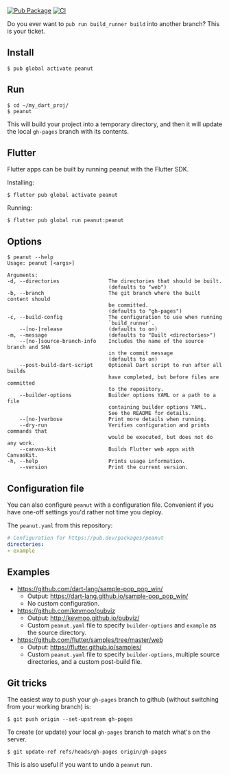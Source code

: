 [![Pub Package](https://img.shields.io/pub/v/peanut.svg)](https://pub.dev/packages/peanut)
[![CI](https://github.com/kevmoo/peanut.dart/workflows/CI/badge.svg?branch=master)](https://github.com/kevmoo/peanut.dart/actions?query=workflow%3ACI+branch%3Amaster)

Do you ever want to `pub run build_runner build` into another branch? This is
your ticket.

## Install

```
$ pub global activate peanut
```

## Run

```
$ cd ~/my_dart_proj/
$ peanut
```

This will build your project into a temporary directory, and then it will update
the local `gh-pages` branch with its contents.

## Flutter

Flutter apps can be built by running peanut with the Flutter SDK.

Installing: 

```
$ flutter pub global activate peanut
```

Running:

```
$ flutter pub global run peanut:peanut
```

## Options

```console
$ peanut --help
Usage: peanut [<args>]

Arguments:
-d, --directories                The directories that should be built.
                                 (defaults to "web")
-b, --branch                     The git branch where the built content should
                                 be committed.
                                 (defaults to "gh-pages")
-c, --build-config               The configuration to use when running
                                 `build_runner`.
    --[no-]release               (defaults to on)
-m, --message                    (defaults to "Built <directories>")
    --[no-]source-branch-info    Includes the name of the source branch and SHA
                                 in the commit message
                                 (defaults to on)
    --post-build-dart-script     Optional Dart script to run after all builds
                                 have completed, but before files are committed
                                 to the repository.
    --builder-options            Builder options YAML or a path to a file
                                 containing builder options YAML.
                                 See the README for details.
    --[no-]verbose               Print more details when running.
    --dry-run                    Verifies configuration and prints commands that
                                 would be executed, but does not do any work.
    --canvas-kit                 Builds Flutter web apps with CanvasKit.
-h, --help                       Prints usage information.
    --version                    Print the current version.
```

## Configuration file

You can also configure `peanut` with a configuration file. Convenient if you
have one-off settings you'd rather not time you deploy.

The `peanut.yaml` from this repository:

```yaml
# Configuration for https://pub.dev/packages/peanut
directories:
- example
```

## Examples

- https://github.com/dart-lang/sample-pop_pop_win/
  - Output: https://dart-lang.github.io/sample-pop_pop_win/
  - No custom configuration.
- https://github.com/kevmoo/pubviz
  - Output: http://kevmoo.github.io/pubviz/
  - Custom `peanut.yaml` file to specify `builder-options` and `example` as the
    source directory.
- https://github.com/flutter/samples/tree/master/web
  - Output: https://flutter.github.io/samples/
  - Custom `peanut.yaml` file to specify `builder-options`, multiple source
    directories, and a custom post-build file.

## Git tricks

The easiest way to push your `gh-pages` branch to github (without switching from
your working branch) is:

```console
$ git push origin --set-upstream gh-pages
```

To create (or update) your local `gh-pages` branch to match what's on the
server.

```console
$ git update-ref refs/heads/gh-pages origin/gh-pages
```

This is also useful if you want to undo a `peanut` run.
